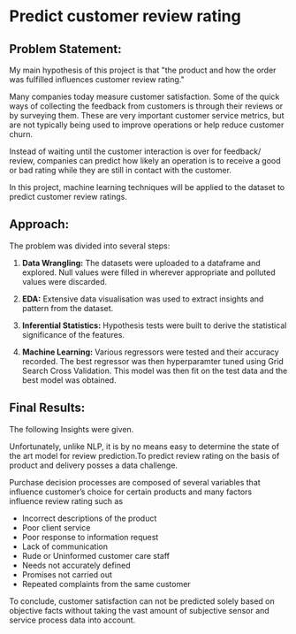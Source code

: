 # Predict customer review rating
## Problem Statement:

My main hypothesis of this project is that "the product and how the order was fulfilled influences customer review rating."

Many companies today measure customer satisfaction. Some of the quick ways of collecting the feedback from customers is through their reviews or by surveying them. These are very important customer service metrics, but are not typically being used to improve operations or help reduce customer churn.

Instead of waiting until the customer interaction is over for feedback/ review, companies can predict how likely an operation is to receive a good or bad rating while they are still in contact with the customer.

In this project, machine learning techniques will be applied to the dataset to predict customer review ratings.  

## Approach:

The problem was divided into several steps:

1. **Data Wrangling:** The datasets were uploaded to a dataframe and explored. Null values were filled in wherever appropriate and polluted values were discarded.

2. **EDA:** Extensive data visualisation was used to extract insights and pattern from the dataset.

3. **Inferential Statistics:** Hypothesis tests were built to derive the statistical significance of the features. 

5. **Machine Learning:** Various regressors were tested and their accuracy recorded. The best regressor was then hyperparamter tuned using Grid Search Cross Validation. This model was then fit on the test data and the best model was obtained.

## Final Results:

The following Insights were given.

Unfortunately, unlike NLP, it is by no means easy to determine the state of the art model for review prediction.To predict review rating on the basis of product and delivery posses a data challenge. 

Purchase decision processes are composed of several variables that influence customer’s choice for certain products and many factors influence review rating such as 

- Incorrect descriptions of the product
- Poor client service
- Poor response to information request
- Lack of communication
- Rude or Uninformed customer care staff
- Needs not accurately defined
- Promises not carried out
- Repeated complaints from the same customer

To conclude, customer satisfaction can not be predicted solely based on objective facts without taking the vast amount of subjective sensor and service process data into account.


